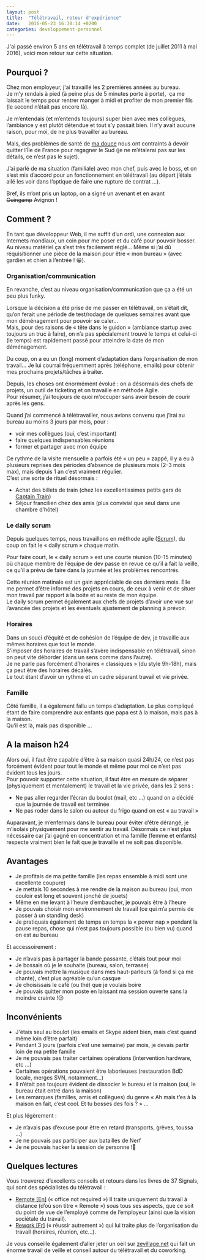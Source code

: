 ```yaml
---
layout: post
title:  "Télétravail, retour d'expérience"
date:   2016-05-23 16:30:14 +0200
categories: developpement-personnel
---
```

J'ai passé environ 5 ans en télétravail à temps complet (de juillet 2011 à mai 2016), voici mon retour sur cette situation.

## Pourquoi ?

Chez mon employeur, j'ai travaillé les 2 premières années au bureau.  
Je m’y rendais à pied (à peine plus de 5 minutes porte à porte),  ça me laissait le temps pour rentrer manger à midi et profiter de mon premier fils (le second n’était pas encore là).

Je m’entendais (et m’entends toujours) super bien avec mes collègues, l’ambiance y est plutôt détendue et tout s’y passait bien. Il n’y avait aucune raison, pour moi, de ne plus travailler au bureau.

Mais, des problèmes de santé de [ma douce](http://www.explorateursenherbe.com/ "Blog d'activités pour jeunes enfants") nous ont contraints à devoir quitter l’Île de France pour regagner le Sud (je ne m’étalerai pas sur les détails, ce n’est pas le sujet).

J’ai parlé de ma situation (familiale) avec mon chef, puis avec le boss, et on s’est mis d’accord pour un fonctionnement en télétravail (au départ j’étais allé les voir dans l’optique de faire une rupture de contrat …).

Bref, ils m’ont pris un laptop, on a signé un avenant et en avant <del>Guingamp</del> Avignon !

## Comment ?

En tant que développeur Web, il me suffit d’un ordi, une connexion aux Internets mondiaux, un coin pour me poser et du café pour pouvoir bosser.  
Au niveau matériel ça s’est très facilement réglé… Même si j’ai dû réquisitionner une pièce de la maison pour être « mon bureau » (avec gardien et chien à l’entrée ! 😀).

### Organisation/communication

En revanche, c’est au niveau organisation/communication que ça a été un peu plus funky.

Lorsque la décision a été prise de me passer en télétravail, on s’était dit, qu’on ferait une période de test/rodage de quelques semaines avant que mon déménagement pour pouvoir se caler…  
Mais, pour des raisons de « tête dans le guidon » (ambiance startup avec toujours un truc à faire), on n’a pas spécialement trouvé le temps et celui-ci (le temps) est rapidement passé pour atteindre la date de mon déménagement.

Du coup, on a eu un (long) moment d’adaptation dans l’organisation de mon travail… Je lui courrai fréquemment après (téléphone, emails) pour obtenir mes prochains projets/tâches à traiter.

Depuis, les choses ont énormément évolué : on a désormais des chefs de projets, un outil de ticketing et on travaille en méthode Agile.  
Pour résumer, j’ai toujours de quoi m’occuper sans avoir besoin de courir après les gens.

Quand j’ai commencé à télétravailler, nous avions convenu que j’irai au bureau au moins 3 jours par mois, pour :

*   voir mes collègues (oui, c’est important)
*   faire quelques indispensables réunions
*   former et partager avec mon équipe

Ce rythme de la visite mensuelle a parfois été « un peu » zappé, il y a eu à plusieurs reprises des périodes d’absence de plusieurs mois (2-3 mois max), mais depuis 1 an c’est vraiment régulier.  
C’est une sorte de rituel désormais :

*   Achat des billets de train (chez les excellentissimes petits gars de [Captain Train](https://www.captaintrain.com/welcome/28da68))
*   Séjour francilien chez des amis (plus convivial que seul dans une chambre d’hôtel)

### Le daily scrum

Depuis quelques temps, nous travaillons en méthode agile ([Scrum](http://fr.wikipedia.org/wiki/Scrum_(m%C3%A9thode))), du coup on fait le « daily scrum » chaque matin.

Pour faire court, le « daily scrum » est une courte réunion (10-15 minutes) où chaque membre de l’équipe de dev passe en revue ce qu’il a fait la veille, ce qu’il a prévu de faire dans la journée et les problèmes rencontrés.

Cette réunion matinale est un gain appréciable de ces derniers mois. Elle me permet d’être informé des projets en cours, de ceux à venir et de situer mon travail par rapport à la boite et au reste de mon équipe.  
Le daily scrum permet également aux chefs de projets d’avoir une vue sur l’avancée des projets et les éventuels ajustement de planning à prévoir.

### Horaires

Dans un souci d’équité et de cohésion de l’équipe de dev, je travaille aux mêmes horaires que tout le monde.  
S’imposer des horaires de travail s’avère indispensable en télétravail, sinon on peut vite déborder (dans un sens comme dans l’autre).  
Je ne parle pas forcément d’horaires « classiques » (du style 9h-18h), mais ça peut être des horaires décalés.  
Le tout étant d’avoir un rythme et un cadre séparant travail et vie privée.

### Famille

Côté famille, il a également fallu un temps d’adaptation. Le plus compliqué étant de faire comprendre aux enfants que papa est à la maison, mais pas à la maison.  
Qu’il est là, mais pas disponible …

## A la maison h24

Alors oui, il faut être capable d’être à sa maison quasi 24h/24, ce n’est pas forcément évident pour tout le monde et même pour moi ce n’est pas évident tous les jours.  
Pour pouvoir supporter cette situation, il faut être en mesure de séparer (physiquement et mentalement) le travail et la vie privée, dans les 2 sens :

*   Ne pas aller regarder l’écran du boulot (mail, etc …) quand on a décidé que la journée de travail est terminée
*   Ne pas roder dans le salon ou autour du frigo quand on est « au travail »

Auparavant, je m’enfermais dans le bureau pour éviter d’être dérangé, je m’isolais physiquement pour me sentir au travail. Désormais ce n’est plus nécessaire car j’ai gagné en concentration et ma famille (femme et enfants) respecte vraiment bien le fait que je travaille et ne soit pas disponible.

## Avantages

*   Je profitais de ma petite famille (les repas ensemble à midi sont une excellente coupure)
*   Je mettais 10 secondes à me rendre de la maison au bureau (oui, mon couloir est long et souvent jonché de jouets)
*   Même en me levant à l’heure d’embaucher, je pouvais être à l’heure
*   Je pouvais choisir mon environnement de travail (ce qui m’a permis de passer à un standing desk)
*   Je pratiquais également de temps en temps la « power nap » pendant la pause repas, chose qui n’est pas toujours possible (ou bien vu) quand on est au bureau

Et accessoirement :

*   Je n’avais pas à partager la bande passante, c’étais tout pour moi
*   Je bossais où je le souhaite (bureau, salon, terrasse)
*   Je pouvais mettre la musique dans mes haut-parleurs (à fond si ça me chante), c’est plus agréable qu’un casque
*   Je choisissais le café (ou thé) que je voulais boire
*   Je pouvais quitter mon poste en laissant ma session ouverte sans la moindre crainte !😉

## Inconvénients

*   J'étais seul au boulot (les emails et Skype aident bien, mais c’est quand même loin d’être parfait)
*   Pendant 3 jours (parfois c’est une semaine) par mois, je devais partir loin de ma petite famille
*   Je ne pouvais pas traiter certaines opérations (intervention hardware, etc …)
*   Certaines opérations pouvaient être laborieuses (restauration BdD locale, merges SVN, notamment…)
*   Il n’était pas toujours évident de dissocier le bureau et la maison (oui, le bureau était entré dans la maison)
*   Les remarques (familles, amis et collègues) du genre « Ah mais t’es à la maison en fait, c’est cool. Et tu bosses des fois ? » …

Et plus légèrement :

*   Je n’avais pas d’excuse pour être en retard (transports, grèves, toussa …)
*   Je ne pouvais pas participer aux batailles de Nerf
*   Je ne pouvais hacker la session de personne !🙁

## Quelques lectures

Vous trouverez d’excellents conseils et retours dans les livres de 37 Signals, qui sont des spécialistes du télétravail :

*   [Remote [En]](http://www.amazon.fr/gp/product/B00CZ7OC46/ref=as_li_ss_tl?ie=UTF8&camp=1642&creative=19458&creativeASIN=B00CZ7OC46&linkCode=as2&tag=exploraenherb-21) (« office not required »)
    Il traite uniquement du travail à distance (d’où son titre « Remote ») sous tous ses aspects, que ce soit du point de vue de l’employé comme de l’employeur (ainsi que la vision sociétale du travail).
*   [Rework [Fr]](http://www.amazon.fr/gp/product/284001713X/ref=as_li_ss_tl?ie=UTF8&camp=1642&creative=19458&creativeASIN=284001713X&linkCode=as2&tag=exploraenherb-21) (« réussir autrement ») qui lui traite plus de l’organisation du travail (horaires, réunion, etc…).

Je vous conseille également d’aller jeter un oeil sur [zevillage.net](http://www.zevillage.net/categories/teletravail/) qui fait un énorme travail de veille et conseil autour du télétravail et du coworking.
